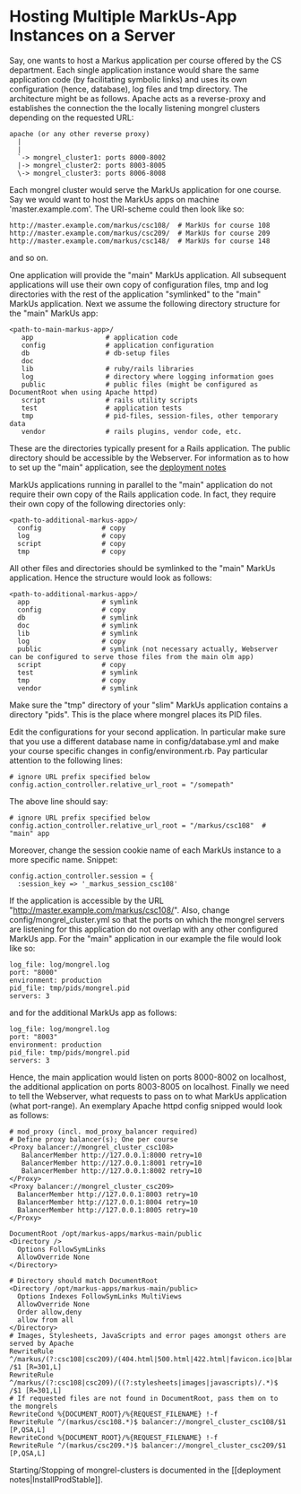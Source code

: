 Hosting Multiple MarkUs-App Instances on a Server
=================================================

Say, one wants to host a Markus application per course offered by the CS department. Each single application instance would share the same application code (by facilitating symbolic links) and uses its own configuration (hence, database), log files and tmp directory. The architecture might be as follows. Apache acts as a reverse-proxy and establishes the connection the the locally listening mongrel clusters depending on the requested URL:

    apache (or any other reverse proxy)
      |
      |
      `-> mongrel_cluster1: ports 8000-8002
      |-> mongrel_cluster2: ports 8003-8005
      \-> mongrel_cluster3: ports 8006-8008

Each mongrel cluster would serve the MarkUs application for one course. Say we would want to host the MarkUs apps on machine 'master.example.com'. The URI-scheme could then look like so:

    http://master.example.com/markus/csc108/  # MarkUs for course 108
    http://master.example.com/markus/csc209/  # MarkUs for course 209
    http://master.example.com/markus/csc148/  # MarkUs for course 148

and so on.

One application will provide the "main" MarkUs application. All subsequent applications will use their own copy of configuration files, tmp and log directories with the rest of the application "symlinked" to the "main" MarkUs application. Next we assume the following directory structure for the "main" MarkUs app:

    <path-to-main-markus-app>/
       app                  # application code
       config               # application configuration
       db                   # db-setup files
       doc
       lib                  # ruby/rails libraries
       log                  # directory where logging information goes
       public               # public files (might be configured as DocumentRoot when using Apache httpd)
       script               # rails utility scripts
       test                 # application tests
       tmp                  # pid-files, session-files, other temporary data
       vendor               # rails plugins, vendor code, etc.

These are the directories typically present for a Rails application. The public directory should be accessible by the Webserver. For information as to how to set up the "main" application, see the [deployment notes](wiki:InstallProd)

MarkUs applications running in parallel to the "main" application do not require their own copy of the Rails application code. In fact, they require their own copy of the following directories only:

    <path-to-additional-markus-app>/
      config               # copy
      log                  # copy
      script               # copy
      tmp                  # copy

All other files and directories should be symlinked to the "main" MarkUs application. Hence the structure would look as follows:

    <path-to-additional-markus-app>/
      app                  # symlink
      config               # copy
      db                   # symlink
      doc                  # symlink
      lib                  # symlink
      log                  # copy
      public               # symlink (not necessary actually, Webserver can be configured to serve those files from the main olm app)
      script               # copy
      test                 # symlink
      tmp                  # copy
      vendor               # symlink

Make sure the "tmp" directory of your "slim" MarkUs application contains a directory "pids". This is the place where mongrel places its PID files.

Edit the configurations for your second application. In particular make sure that you use a different database name in config/database.yml and make your course specific changes in config/environment.rb. Pay particular attention to the following lines:

    # ignore URL prefix specified below
    config.action_controller.relative_url_root = "/somepath"

The above line should say:

    # ignore URL prefix specified below
    config.action_controller.relative_url_root = "/markus/csc108"  # "main" app

Moreover, change the session cookie name of each MarkUs instance to a more specific name. Snippet:

    config.action_controller.session = {
      :session_key => '_markus_session_csc108'

If the application is accessible by the URL "http://master.example.com/markus/csc108/". Also, change config/mongrel\_cluster.yml so that the ports on which the mongrel servers are listening for this application do not overlap with any other configured MarkUs app. For the "main" application in our example the file would look like so:

    log_file: log/mongrel.log
    port: "8000"
    environment: production
    pid_file: tmp/pids/mongrel.pid
    servers: 3

and for the additional MarkUs app as follows:

    log_file: log/mongrel.log
    port: "8003"
    environment: production
    pid_file: tmp/pids/mongrel.pid
    servers: 3

Hence, the main application would listen on ports 8000-8002 on localhost, the additional application on ports 8003-8005 on localhost. Finally we need to tell the Webserver, what requests to pass on to what MarkUs application (what port-range). An exemplary Apache httpd config snipped would look as follows:

    # mod_proxy (incl. mod_proxy_balancer required)
    # Define proxy balancer(s); One per course
    <Proxy balancer://mongrel_cluster_csc108>
       BalancerMember http://127.0.0.1:8000 retry=10
       BalancerMember http://127.0.0.1:8001 retry=10
       BalancerMember http://127.0.0.1:8002 retry=10
    </Proxy>
    <Proxy balancer://mongrel_cluster_csc209>
      BalancerMember http://127.0.0.1:8003 retry=10
      BalancerMember http://127.0.0.1:8004 retry=10
      BalancerMember http://127.0.0.1:8005 retry=10
    </Proxy>

    DocumentRoot /opt/markus-apps/markus-main/public
    <Directory />
      Options FollowSymLinks
      AllowOverride None
    </Directory>

    # Directory should match DocumentRoot
    <Directory /opt/markus-apps/markus-main/public>
      Options Indexes FollowSymLinks MultiViews
      AllowOverride None
      Order allow,deny
      allow from all
    </Directory>
    # Images, Stylesheets, JavaScripts and error pages amongst others are served by Apache
    RewriteRule ^/markus/(?:csc108|csc209)/(404.html|500.html|422.html|favicon.ico|blank_iframe.html)$ /$1 [R=301,L]
    RewriteRule ^/markus/(?:csc108|csc209)/((?:stylesheets|images|javascripts)/.*)$ /$1 [R=301,L]
    # If requested files are not found in DocumentRoot, pass them on to the mongrels
    RewriteCond %{DOCUMENT_ROOT}/%{REQUEST_FILENAME} !-f
    RewriteRule ^/(markus/csc108.*)$ balancer://mongrel_cluster_csc108/$1 [P,QSA,L]
    RewriteCond %{DOCUMENT_ROOT}/%{REQUEST_FILENAME} !-f
    RewriteRule ^/(markus/csc209.*)$ balancer://mongrel_cluster_csc209/$1 [P,QSA,L]

Starting/Stopping of mongrel-clusters is documented in the [[deployment notes|InstallProdStable]].